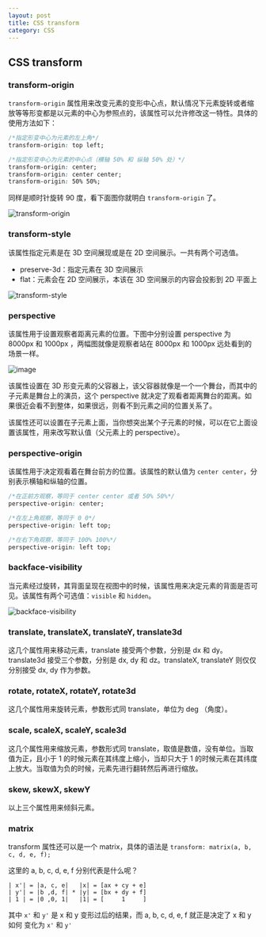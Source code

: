 ```yaml
---
layout: post
title: CSS transform
category: CSS
---
```


## CSS transform

### transform-origin

`transform-origin` 属性用来改变元素的变形中心点，默认情况下元素旋转或者缩放等等形变都是以元素的中心为参照点的，该属性可以允许修改这一特性。具体的使用方法如下：

```css
/*指定形变中心为元素的左上角*/
transform-origin: top left;

/*指定形变中心为元素的中心点（横轴 50% 和 纵轴 50% 处）*/
transform-origin: center;
transform-origin: center center;
transform-origin: 50% 50%;
```

同样是顺时针旋转 90 度，看下面图你就明白 `transform-origin` 了。

![transform-origin](https://cloud.githubusercontent.com/assets/7794103/17830394/a4c79314-66fc-11e6-8949-817316812e64.png)

### transform-style

该属性指定元素是在 3D 空间展现或是在 2D 空间展示。一共有两个可选值。

- preserve-3d：指定元素在 3D 空间展示
- flat：元素会在 2D 空间展示，本该在 3D 空间展示的内容会投影到 2D 平面上

![transform-style](https://cloud.githubusercontent.com/assets/7794103/17830570/db9e5fb2-6701-11e6-9b15-6446889a4dac.png)

### perspective

该属性用于设置观察者距离元素的位置。下图中分别设置 perspective 为 8000px 和 1000px ，两幅图就像是观察者站在 8000px 和 1000px 远处看到的场景一样。

![image](https://cloud.githubusercontent.com/assets/7794103/17830612/fa38fe68-6702-11e6-8590-ac2a12a60f2c.png)

该属性设置在 3D 形变元素的父容器上，该父容器就像是一个一个舞台，而其中的子元素是舞台上的演员，这个 perspective 就决定了观看者距离舞台的距离。如果很近会看不到整体，如果很远，则看不到元素之间的位置关系了。

该属性还可以设置在子元素上面，当你想突出某个子元素的时候，可以在它上面设置该属性，用来改写默认值（父元素上的 perspective）。

### perspective-origin

该属性用于决定观看着在舞台前方的位置。该属性的默认值为 `center center`，分别表示横轴和纵轴的位置。

```css
/*在正前方观察，等同于 center center 或者 50% 50%*/
perspective-origin: center;

/*在左上角观察，等同于 0 0*/
perspective-origin: left top;

/*在右下角观察，等同于 100% 100%*/
perspective-origin: left top;
```

### backface-visibility

当元素经过旋转，其背面呈现在视图中的时候，该属性用来决定元素的背面是否可见。该属性有两个可选值：`visible` 和 `hidden`。

![backface-visibility](https://cloud.githubusercontent.com/assets/7794103/17830710/6927f524-6706-11e6-868f-f61125a330f3.png)


### translate, translateX, translateY, translate3d

这几个属性用来移动元素，translate 接受两个参数，分别是 dx 和 dy。translate3d 接受三个参数，分别是 dx, dy 和 dz。translateX, translateY 则仅仅分别接受 dx, dy 作为参数。

### rotate, rotateX, rotateY, rotate3d

这几个属性用来旋转元素，参数形式同 translate，单位为 deg （角度）。

### scale, scaleX, scaleY, scale3d

这几个属性用来缩放元素，参数形式同 translate，取值是数值，没有单位。当取值为正，且小于 1 的时候元素在其纬度上缩小，当却只大于 1 的时候元素在其纬度上放大。当取值为负的时候，元素先进行翻转然后再进行缩放。

### skew, skewX, skewY

以上三个属性用来倾斜元素。

### matrix

transform 属性还可以是一个 matrix，具体的语法是 `transform: matrix(a, b, c, d, e, f);`

这里的 a, b, c, d, e, f 分别代表是什么呢？

```
| x'| = |a, c, e|   |x| = [ax + cy + e]
| y'| = |b ,d, f| * |y| = [bx + dy + f]
| 1 | = |0 ,0, 1|   |1| = [     1     ]
```

其中 `x'` 和 `y'` 是 x 和 y 变形过后的结果，而 a, b, c, d, e, f 就正是决定了 x 和 y 如何 变化为 `x'` 和 `y'`
